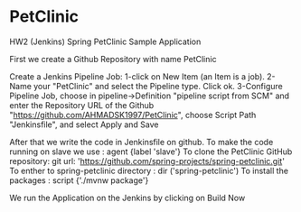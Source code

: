 # PetClinic
HW2 (Jenkins) Spring PetClinic Sample Application

First we create a Github Repository with  name PetClinic

Create a Jenkins Pipeline Job:
1-click on New Item (an Item is a job). 
2-Name your "PetClinic" and select the Pipeline type. Click ok.
3-Configure Pipeline Job, choose in pipeline->Definition "pipeline script from SCM" and enter the Repository URL of the Github "https://github.com/AHMADSK1997/PetClinic", choose Script Path "Jenkinsfile", and select Apply and Save

After that we write the code in Jenkinsfile on github.
To make the code running on slave we use : agent {label 'slave'}
To clone the PetClinic GitHub repository: git url: 'https://github.com/spring-projects/spring-petclinic.git'
To enther to spring-petclinic directory :  dir ('spring-petclinic')
To install the packages : script {'./mvnw package'}

We run the Application on the Jenkins by clicking on Build Now

